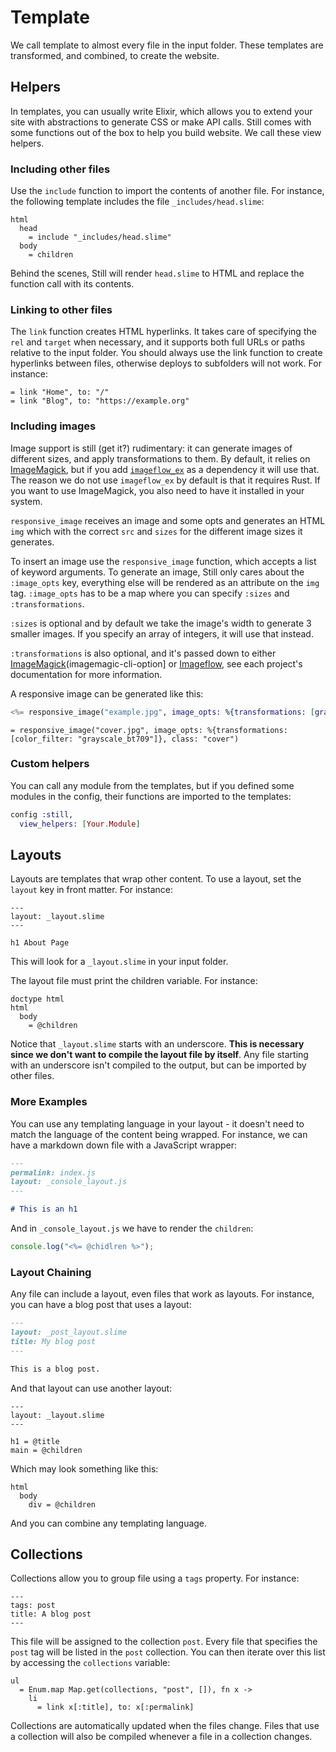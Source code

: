 # Template

We call template to almost every file in the input folder. These templates
are transformed, and combined, to create the website.

## Helpers

In templates, you can usually write Elixir, which allows you to extend
your site with abstractions to generate CSS or make API calls. Still comes
with some functions out of the box to help you build website. We call
these view helpers.

### Including other files

Use the `include` function to import the contents of another file. For
instance, the following template includes the file `_includes/head.slime`:

```slim
html
  head
    = include "_includes/head.slime"
  body
    = children
```

Behind the scenes, Still will render `head.slime` to HTML and replace the
function call with its contents.

### Linking to other files

The `link` function creates HTML hyperlinks. It takes care of specifying
the `rel` and `target` when necessary, and it supports both full URLs or
paths relative to the input folder. You should always use the link
function to create hyperlinks between files, otherwise deploys to
subfolders will not work. For instance:

```slim
= link "Home", to: "/"
= link "Blog", to: "https://example.org"
```

### Including images

Image support is still (get it?) rudimentary: it can generate images of
different sizes, and apply transformations to them. By default, it relies
on [ImageMagick][imagemagick], but if you add [`imageflow_ex`][imageflow]
as a dependency it will use that. The reason we do not use `imageflow_ex`
by default is that it requires Rust. If you want to use ImageMagick, you
also need to have it installed in your system.

`responsive_image` receives an image and some opts and generates an HTML
`img` which with the correct `src` and `sizes` for the different image
sizes it generates.

To insert an image use the `responsive_image` function, which accepts
a list of keyword arguments. To generate an image, Still only cares about the
`:image_opts` key, everything else will be rendered as an attribute on the
`img` tag. `:image_opts` has to be a map where you can specify `:sizes`
and `:transformations`.

`:sizes` is optional and by default we take the image's width to generate
3 smaller images. If you specify an array of integers, it will use that
instead.

`:transformations` is also optional, and it's passed down to either
[ImageMagick](imagemagic-cli-option] or [Imageflow][imageflow-docs], see
each project's documentation for more information.

A responsive image can be generated like this:

```eex
<%= responsive_image("example.jpg", image_opts: %{transformations: [grayscale: "Rec709Luma"]}) %>
```

```slime
= responsive_image("cover.jpg", image_opts: %{transformations: [color_filter: "grayscale_bt709"]}, class: "cover")
```

[imagemagick]: https://imagemagick.org/
[imageflow]: https://github.com/imazen/imageflow
[imagemagic-cli-option]: https://imagemagick.org/script/command-line-options.php
[imageflow-docs]: https://docs.imageflow.io/

### Custom helpers

You can call any module from the templates, but if you defined some modules in the config, their functions are imported to the templates:

```elixir
config :still,
  view_helpers: [Your.Module]
```

## Layouts

Layouts are templates that wrap other content. To use a layout, set the
`layout` key in front matter. For instance:

```slime
---
layout: _layout.slime
---

h1 About Page
```

This will look for a `_layout.slime` in your input folder.

The layout file must print the children variable. For instance:

```slime
doctype html
html
  body
    = @children
```

Notice that `_layout.slime` starts with an underscore. **This is necessary
since we don't want to compile the layout file by itself**. Any file
starting with an underscore isn't compiled to the output, but can be
imported by other files.

### More Examples

You can use any templating language in your layout - it doesn't need to
match the language of the content being wrapped. For instance, we can have
a markdown down file with a JavaScript wrapper:

```markdown
---
permalink: index.js
layout: _console_layout.js
---

# This is an h1
```

And in `_console_layout.js` we have to render the `children`:

```js
console.log("<%= @chidlren %>");
```

### Layout Chaining

Any file can include a layout, even files that work as layouts. For
instance, you can have a blog post that uses a layout:

```md
---
layout: _post_layout.slime
title: My blog post
---

This is a blog post.
```

And that layout can use another layout:

```slime
---
layout: _layout.slime
---

h1 = @title
main = @children
```

Which may look something like this:

```slime
html
  body
    div = @children
```

And you can combine any templating language.

## Collections

Collections allow you to group file using a `tags` property. For instance:

```
---
tags: post
title: A blog post
---
```

This file will be assigned to the collection `post`. Every file that
specifies the `post` tag will be listed in the `post` collection. You can
then iterate over this list by accessing the `collections` variable:

```slime
ul
  = Enum.map Map.get(collections, "post", []), fn x ->
    li
      = link x[:title], to: x[:permalink]
```

Collections are automatically updated when the files change. Files that
use a collection will also be compiled whenever a file in a collection
changes.
